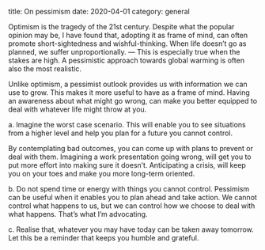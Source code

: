 title: On pessimism
date: 2020-04-01
category: general

Optimism is the tragedy of the 21st century. Despite what the popular opinion may be, I have found that, adopting it as frame of mind, can often promote short-sightedness and wishful-thinking. When life doesn’t go as planned, we suffer unproportionally. — This is especially true when the stakes are high. A pessimistic approach towards global warming is often also the most realistic.

Unlike optimism, a pessimist outlook provides us with information we can use to grow. This makes it more useful to have as a frame of mind. Having an awareness about what might go wrong, can make you better equipped to deal with whatever life might throw at you.

a. Imagine the worst case scenario. This will enable you to see situations from a higher level and help you plan for a future you cannot control.

By contemplating bad outcomes, you can come up with plans to prevent or deal with them. Imagining a work presentation going wrong, will get you to put more effort into making sure it doesn’t. Anticipating a crisis, will keep you on your toes and make you more long-term oriented.

b. Do not spend time or energy with things you cannot control. Pessimism can be useful when it enables you to plan ahead and take action. We cannot control what happens to us, but we can control how we choose to deal with what happens. That’s what I’m advocating.

c. Realise that, whatever you may have today can be taken away tomorrow. Let this be a reminder that keeps you humble and grateful.